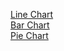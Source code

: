 [Line Chart](https://plotly.com/python/line-charts/)  <br>
[Bar Chart](https://plotly.com/python/bar-charts/)   <br>
[Pie Chart](https://plotly.com/python/pie-charts/)  <br>
